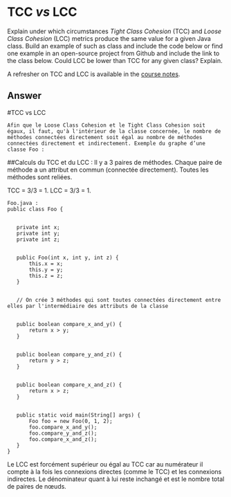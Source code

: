 # TCC *vs* LCC

Explain under which circumstances *Tight Class Cohesion* (TCC) and *Loose Class Cohesion* (LCC) metrics produce the same value for a given Java class. Build an example of such as class and include the code below or find one example in an open-source project from Github and include the link to the class below. Could LCC be lower than TCC for any given class? Explain.

A refresher on TCC and LCC is available in the [course notes](https://oscarlvp.github.io/vandv-classes/#cohesion-graph).

## Answer

#TCC vs LCC

	Afin que le Loose Class Cohesion et le Tight Class Cohesion soit égaux, il faut, qu'à l'intérieur de la classe concernée, le nombre de méthodes connectées directement soit égal au nombre de méthodes connectées directement et indirectement. Exemple du graphe d’une classe Foo : 



##Calculs du TCC et du LCC : 
Il y a 3 paires de méthodes. 
Chaque paire de méthode a un attribut en commun (connectée directement).
Toutes les méthodes sont reliées.

TCC = 3/3 = 1.
LCC = 3/3 = 1.



```
Foo.java : 
public class Foo {


   private int x;
   private int y;
   private int z;


   public Foo(int x, int y, int z) {
       this.x = x;
       this.y = y;
       this.z = z;
   }


   // On crée 3 méthodes qui sont toutes connectées directement entre elles par l'intermédiaire des attributs de la classe


   public boolean compare_x_and_y() {
       return x > y;
   }


   public boolean compare_y_and_z() {
       return y > z;
   }


   public boolean compare_x_and_z() {
       return x > z;
   }


   public static void main(String[] args) {
       Foo foo = new Foo(0, 1, 2);
       foo.compare_x_and_y();
       foo.compare_y_and_z();
       foo.compare_x_and_z();
   }
}
```
Le LCC est forcément supérieur ou égal au TCC car au numérateur il compte à la fois les connexions directes (comme le TCC) et les connexions indirectes. Le dénominateur quant à lui reste inchangé et est le nombre total de paires de nœuds.

